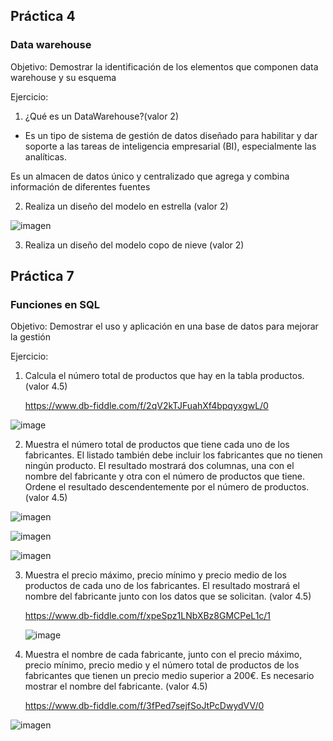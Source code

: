 
## Práctica 4
### Data warehouse

Objetivo: Demostrar la identificación de los elementos que componen data warehouse y
su esquema

Ejercicio:

1. ¿Qué es un DataWarehouse?(valor 2)

  *  Es un tipo de sistema de gestión de datos diseñado para habilitar y dar soporte a
     las tareas de inteligencia empresarial (BI), especialmente las analíticas.


   Es un almacen de datos único y centralizado que agrega y combina información de diferentes fuentes

2. Realiza un diseño del modelo en estrella (valor 2)


  ![imagen](https://user-images.githubusercontent.com/101213081/177870294-59a7ac89-a05a-44c7-a0e8-be8a31a549be.png)


    

3. Realiza un diseño del modelo copo de nieve (valor 2)


## Práctica 7
### Funciones en SQL
Objetivo: Demostrar el uso y aplicación en una base de datos para mejorar la gestión

Ejercicio:

1. Calcula el número total de productos que hay en la tabla productos. (valor 4.5)

   https://www.db-fiddle.com/f/2qV2kTJFuahXf4bpqyxgwL/0
   
   
  ![image](https://user-images.githubusercontent.com/101213081/176955673-fff36c53-af84-4de1-9832-2cc0629d8f34.png)



2. Muestra el número total de productos que tiene cada uno de los fabricantes. El listado
también debe incluir los fabricantes que no tienen ningún producto. El resultado
mostrará dos columnas, una con el nombre del fabricante y otra con el número de
productos que tiene. Ordene el resultado descendentemente por el número de
productos. (valor 4.5)  

  ![imagen](https://user-images.githubusercontent.com/101213081/177846246-b894b981-5322-456a-a760-4b50866a966a.png)
  
  ![imagen](https://user-images.githubusercontent.com/101213081/177846541-0324bbae-6391-4043-8198-b5af654a4b02.png)

  ![imagen](https://user-images.githubusercontent.com/101213081/177847273-8e42cc04-2a02-4f61-af1b-7e0e3d2ec3b2.png)




3. Muestra el precio máximo, precio mínimo y precio medio de los productos de cada
uno de los fabricantes. El resultado mostrará el nombre del fabricante junto con los
datos que se solicitan. (valor 4.5)

   https://www.db-fiddle.com/f/xpeSpz1LNbXBz8GMCPeL1c/1


   ![image](https://user-images.githubusercontent.com/101213081/177852953-d71c7794-cf47-4352-abcb-5df483de5898.png)


4. Muestra el nombre de cada fabricante, junto con el precio máximo, precio mínimo,
precio medio y el número total de productos de los fabricantes que tienen un precio
medio superior a 200€. Es necesario mostrar el nombre del fabricante. (valor 4.5)

   https://www.db-fiddle.com/f/3fPed7sejfSoJtPcDwydVV/0
    

  ![imagen](https://user-images.githubusercontent.com/101213081/177860009-2a203a2a-50a8-493d-b1a6-b5e0416cde92.png)


  


